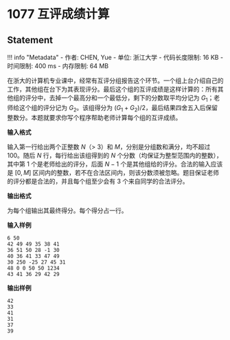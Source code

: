 
# 1077 互评成绩计算

## Statement

!!! info "Metadata"
    - 作者: CHEN, Yue
    - 单位: 浙江大学
    - 代码长度限制: 16 KB
    - 时间限制: 400 ms
    - 内存限制: 64 MB

在浙大的计算机专业课中，经常有互评分组报告这个环节。一个组上台介绍自己的工作，其他组在台下为其表现评分。最后这个组的互评成绩是这样计算的：所有其他组的评分中，去掉一个最高分和一个最低分，剩下的分数取平均分记为 $G_1$；老师给这个组的评分记为 $G_2$。该组得分为 $(G_1+G_2)/2$，最后结果四舍五入后保留整数分。本题就要求你写个程序帮助老师计算每个组的互评成绩。

**输入格式**

输入第一行给出两个正整数 $N$（$>$ 3）和 $M$，分别是分组数和满分，均不超过 100。随后 $N$ 行，每行给出该组得到的 $N$ 个分数（均保证为整型范围内的整数），其中第 1 个是老师给出的评分，后面 $N-1$ 个是其他组给的评分。合法的输入应该是 $[0, M]$ 区间内的整数，若不在合法区间内，则该分数须被忽略。题目保证老师的评分都是合法的，并且每个组至少会有 3 个来自同学的合法评分。

**输出格式**

为每个组输出其最终得分。每个得分占一行。

**输入样例**
```plaintext
6 50
42 49 49 35 38 41
36 51 50 28 -1 30
40 36 41 33 47 49
30 250 -25 27 45 31
48 0 0 50 50 1234
43 41 36 29 42 29
```

**输出样例**
```plaintext
42
33
41
31
37
39
```

